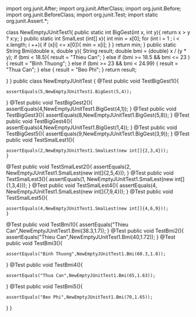 

import org.junit.After;
import org.junit.AfterClass;
import org.junit.Before;
import org.junit.BeforeClass;
import org.junit.Test;
import static org.junit.Assert.*;

    
class NewEmptyJUnitTest1{
  public static int BigGest(int x, int y){
    return x > y ? x:y;
  }
  public static int SmalLest (int[] x){
    int min = x[0];
    for (int i = 1 ; i < x.length; i ++){
      if (x[i] <= x[0]){
        min = x[i]; 
      }
    }
    return min;
  }
  public static String Bmi(double x, double y){
      String result;
    double bmi = (double) x / (y * y);
    if (bmi < 18.5){
        result = "Thieu Can";
    }
    else if (bmi >= 18.5 && bmi <= 23 ){
      result = "Binh Thuong";
    }
    else if (bmi >= 23 && bmi < 24.99) {
      result = "Thua Can";
    }
    else {
      result = "Beo Phi";
    }
    return result;
  
 }
}
public class NewEmptyJUnitTest {
   @Test
    public void TestBigGest1(){
   
    assertEquals(5,NewEmptyJUnitTest1.BigGest(5,4));
  }
  @Test
  public void TestBigGest2(){
   assertEquals(4,NewEmptyJUnitTest1.BigGest(4,1));
  }
  @Test
  public void TestBigGest3(){
  assertEquals(8,NewEmptyJUnitTest1.BigGest(5,8));
  }
  @Test
  public void TestBigGest4(){
     assertEquals(4,NewEmptyJUnitTest1.BigGest(1,4));
  }
  @Test
  public void TestBigGest5(){
    assertEquals(9,NewEmptyJUnitTest1.BigGest(3,9));
  }
  @Test
  public void TestSmalLest1(){
 
    assertEquals(2,NewEmptyJUnitTest1.SmalLest(new int[]{2,3,4}));
    }
  @Test
  public void TestSmalLest2(){
    assertEquals(2, NewEmptyJUnitTest1.SmalLest(new int[]{2,5,4}));
    }
  @Test
  public void TestSmalLest3(){
    assertEquals(1, NewEmptyJUnitTest1.SmalLest(new int[]{1,3,4}));
    }
  @Test
  public void TestSmalLest4(){
    assertEquals(4, NewEmptyJUnitTest1.SmalLest(new int[]{7,9,4}));
    }
  @Test
  public void TestSmalLest5(){
    
    assertEquals(4,NewEmptyJUnitTest1.SmalLest(new int[]{4,6,9}));
    } 
  @Test
  public void TestBmi1(){
    assertEquals("Thieu Can",NewEmptyJUnitTest1.Bmi(38.3,1.7));
  }
  @Test
  public void TestBmi2(){
    assertEquals("Thieu Can",NewEmptyJUnitTest1.Bmi(40,1.72));
  }
  @Test
  public void TestBmi3(){

    assertEquals("Binh Thuong",NewEmptyJUnitTest1.Bmi(60.3,1.8));
  }
  @Test
  public void TestBmi4(){
  
    assertEquals("Thua Can",NewEmptyJUnitTest1.Bmi(65,1.63));
  }
  @Test
  public void TestBmi5(){
    
    assertEquals("Beo Phi",NewEmptyJUnitTest1.Bmi(70,1.65));
  }
 }
